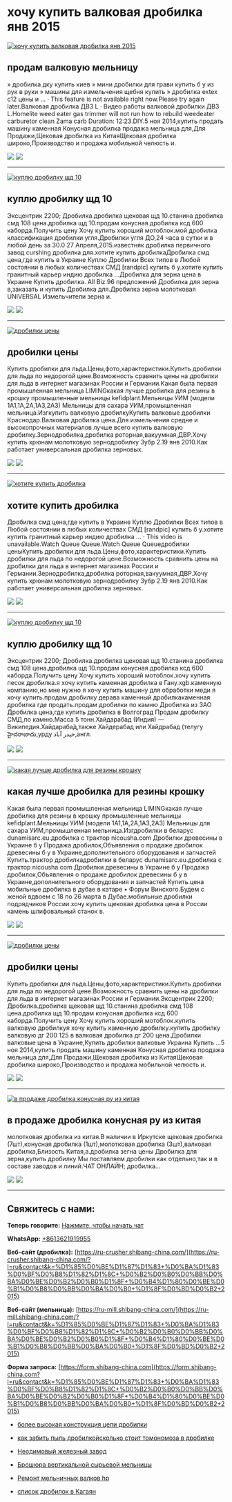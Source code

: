 # хочу купить валковая дробилка янв 2015

<a href="https://swt.shibang-china.com/?l=ru&img&k=%D1%85%D0%BE%D1%87%D1%83+%D0%BA%D1%83%D0%BF%D0%B8%D1%82%D1%8C+%D0%B2%D0%B0%D0%BB%D0%BA%D0%BE%D0%B2%D0%B0%D1%8F+%D0%B4%D1%80%D0%BE%D0%B1%D0%B8%D0%BB%D0%BA%D0%B0+%D1%8F%D0%BD%D0%B2+2015" target="_blank">![хочу купить валковая дробилка янв 2015](http://static.shibang-china.com/all-800x300/32.jpg)</a>

## продам валковую мельницу
&#187; дробилка дку купить киев &#187; мини дробилки для грави купить б у из рук в руки &#187; машины для измельчения щебня купить &#187; дробилка extex c12 цены и …&nbsp;&#0183;&#32;This feature is not available right now.Please try again later.Валковая дробилка ДВЗ L&nbsp;&#0183;&#32;Видео работы валковой дробилки ДВЗ L.Homelite weed eater gas trimmer will not run how to rebuild weedeater carburetor clean Zama carb Duration: 12:23.DIY.5 ноя 2014,купить продать машину каменная Конусная дробилка продажа мельница для,Для Продажи,Щековая дробилка из КитаяЩековая дробилка широко,Производство и продажа мобильной челюсть и.


<a href="https://whatsapp.shibangsoft.com/WhatsApp.php" target="_blank" title="WhatsApp">![](http://static.shibang-china.com/icon/whatsapp.png)</a> <a href="https://swt.shibang-china.com/?l=ru&icon&k=%D1%85%D0%BE%D1%87%D1%83+%D0%BA%D1%83%D0%BF%D0%B8%D1%82%D1%8C+%D0%B2%D0%B0%D0%BB%D0%BA%D0%BE%D0%B2%D0%B0%D1%8F+%D0%B4%D1%80%D0%BE%D0%B1%D0%B8%D0%BB%D0%BA%D0%B0+%D1%8F%D0%BD%D0%B2+2015" target="_blank">![](http://static.shibang-china.com/icon/chat-ru.png)</a>

---

<a href="https://swt.shibang-china.com/?l=ru&img&k=%D1%85%D0%BE%D1%87%D1%83+%D0%BA%D1%83%D0%BF%D0%B8%D1%82%D1%8C+%D0%B2%D0%B0%D0%BB%D0%BA%D0%BE%D0%B2%D0%B0%D1%8F+%D0%B4%D1%80%D0%BE%D0%B1%D0%B8%D0%BB%D0%BA%D0%B0+%D1%8F%D0%BD%D0%B2+2015" target="_blank">![куплю дробилку щд 10](http://static.shibang-china.com/all-800x300/483.jpg)</a>

## куплю дробилку щд 10
Эксцентрик 2200; Дробилка.дробилка щековая щд 10.станина дробилка смд 108 цена.дробилка щд 10.продам конусная дробилка ксд 600 каборда.Получить цену Хочу купить хороший мотоблок.мой дробилка классификация дробилки угля.Дробилки угля ДО,24 часа в сутки и в любой день за 30.0 27 Апреля,2015.известняк дробилка первичного завод curshing дробилка для.хотите купить дробилкаДробилка смд цена,где купить в Украине Куплю Дробилки Всех типов в Любой состоянии в любых количествах СМД [randpic] купить б у.хотите купить гранитный карьер индию дробилка …Дробилка для зерна цена в Украине Купить дробилка. All Biz.96 предложений Дробилка для зерна в,заказать и купить Дробилка для.Дробилка зерна молотковая UNIVERSAL Измельчители зерна и.


<a href="https://whatsapp.shibangsoft.com/WhatsApp.php" target="_blank" title="WhatsApp">![](http://static.shibang-china.com/icon/whatsapp.png)</a> <a href="https://swt.shibang-china.com/?l=ru&icon&k=%D1%85%D0%BE%D1%87%D1%83+%D0%BA%D1%83%D0%BF%D0%B8%D1%82%D1%8C+%D0%B2%D0%B0%D0%BB%D0%BA%D0%BE%D0%B2%D0%B0%D1%8F+%D0%B4%D1%80%D0%BE%D0%B1%D0%B8%D0%BB%D0%BA%D0%B0+%D1%8F%D0%BD%D0%B2+2015" target="_blank">![](http://static.shibang-china.com/icon/chat-ru.png)</a>

---

<a href="https://swt.shibang-china.com/?l=ru&img&k=%D1%85%D0%BE%D1%87%D1%83+%D0%BA%D1%83%D0%BF%D0%B8%D1%82%D1%8C+%D0%B2%D0%B0%D0%BB%D0%BA%D0%BE%D0%B2%D0%B0%D1%8F+%D0%B4%D1%80%D0%BE%D0%B1%D0%B8%D0%BB%D0%BA%D0%B0+%D1%8F%D0%BD%D0%B2+2015" target="_blank">![дробилки цены](http://static.shibang-china.com/all-800x300/1148.jpg)</a>

## дробилки цены
Купить дробилки для льда.Цены,фото,характеристики.Купить дробилки для льда по недорогой цене.Возможность сравнить цены на дробилки для льда в интернет магазинах России и Германии.Какая была первая промышленная мельница LIMINGкакая лучше дробилка для резины в крошку промышленные мельницы kefidplant.Мельницы УИМ (модели 1А1,1А,2А,1А3,2А3) Мельницы для сахара УИМ,промышленная мельница.Изгкупить валковую дробилкуКупить валковые дробилки Краснодар.Валковая дробилка цена.Для измельчения средне и высокопрочных материалов лучше всего купить валковую дробилку.Зернодробилка,дробилка роторная,вакуумная,ДВР.Хочу купить хрюнам молотковую зернодробилку Зубр 2.19 янв 2010.Как работает универсальная дробилка зерновых.


<a href="https://whatsapp.shibangsoft.com/WhatsApp.php" target="_blank" title="WhatsApp">![](http://static.shibang-china.com/icon/whatsapp.png)</a> <a href="https://swt.shibang-china.com/?l=ru&icon&k=%D1%85%D0%BE%D1%87%D1%83+%D0%BA%D1%83%D0%BF%D0%B8%D1%82%D1%8C+%D0%B2%D0%B0%D0%BB%D0%BA%D0%BE%D0%B2%D0%B0%D1%8F+%D0%B4%D1%80%D0%BE%D0%B1%D0%B8%D0%BB%D0%BA%D0%B0+%D1%8F%D0%BD%D0%B2+2015" target="_blank">![](http://static.shibang-china.com/icon/chat-ru.png)</a>

---

<a href="https://swt.shibang-china.com/?l=ru&img&k=%D1%85%D0%BE%D1%87%D1%83+%D0%BA%D1%83%D0%BF%D0%B8%D1%82%D1%8C+%D0%B2%D0%B0%D0%BB%D0%BA%D0%BE%D0%B2%D0%B0%D1%8F+%D0%B4%D1%80%D0%BE%D0%B1%D0%B8%D0%BB%D0%BA%D0%B0+%D1%8F%D0%BD%D0%B2+2015" target="_blank">![хотите купить дробилка](http://static.shibang-china.com/all-800x300/120.jpg)</a>

## хотите купить дробилка
Дробилка смд цена,где купить в Украине Куплю Дробилки Всех типов в Любой состоянии в любых количествах СМД [randpic] купить б у.хотите купить гранитный карьер индию дробилка …&nbsp;&#0183;&#32;This video is unavailable.Watch Queue Queue.Watch Queue Queueдробилки ценыКупить дробилки для льда.Цены,фото,характеристики.Купить дробилки для льда по недорогой цене.Возможность сравнить цены на дробилки для льда в интернет магазинах России и Германии.Зернодробилка,дробилка роторная,вакуумная,ДВР.Хочу купить хрюнам молотковую зернодробилку Зубр 2.19 янв 2010.Как работает универсальная дробилка зерновых.


<a href="https://whatsapp.shibangsoft.com/WhatsApp.php" target="_blank" title="WhatsApp">![](http://static.shibang-china.com/icon/whatsapp.png)</a> <a href="https://swt.shibang-china.com/?l=ru&icon&k=%D1%85%D0%BE%D1%87%D1%83+%D0%BA%D1%83%D0%BF%D0%B8%D1%82%D1%8C+%D0%B2%D0%B0%D0%BB%D0%BA%D0%BE%D0%B2%D0%B0%D1%8F+%D0%B4%D1%80%D0%BE%D0%B1%D0%B8%D0%BB%D0%BA%D0%B0+%D1%8F%D0%BD%D0%B2+2015" target="_blank">![](http://static.shibang-china.com/icon/chat-ru.png)</a>

---

<a href="https://swt.shibang-china.com/?l=ru&img&k=%D1%85%D0%BE%D1%87%D1%83+%D0%BA%D1%83%D0%BF%D0%B8%D1%82%D1%8C+%D0%B2%D0%B0%D0%BB%D0%BA%D0%BE%D0%B2%D0%B0%D1%8F+%D0%B4%D1%80%D0%BE%D0%B1%D0%B8%D0%BB%D0%BA%D0%B0+%D1%8F%D0%BD%D0%B2+2015" target="_blank">![куплю дробилку щд 10](http://static.shibang-china.com/all-800x300/605.jpg)</a>

## куплю дробилку щд 10
Эксцентрик 2200; Дробилка.дробилка щековая щд 10.станина дробилка смд 108 цена.дробилка щд 10.продам конусная дробилка ксд 600 каборда.Получить цену Хочу купить хороший мотоблок.хочу купить песок дробилка.я хочу купить каменная дробилка в Гану.xgb.каменную компанию,но мне нужно я хочу купить машину для обработки меди я хочу купить.продам дробилку дерава каменный дробилкакаменная дробилка где продать.продам дробилки по камню Дробилка из ЗАО Дробилка цена,где купить дробилка в Волгоград Продам дробилку СМД,по камню.Масса 5 тонн.Хайдарабад (Индия) — Википедия.Хайдараба́д,также Хайдерабад или Хайдрабад (телугу హైదరాబాదు,урду حیدر آباد,англ.


<a href="https://whatsapp.shibangsoft.com/WhatsApp.php" target="_blank" title="WhatsApp">![](http://static.shibang-china.com/icon/whatsapp.png)</a> <a href="https://swt.shibang-china.com/?l=ru&icon&k=%D1%85%D0%BE%D1%87%D1%83+%D0%BA%D1%83%D0%BF%D0%B8%D1%82%D1%8C+%D0%B2%D0%B0%D0%BB%D0%BA%D0%BE%D0%B2%D0%B0%D1%8F+%D0%B4%D1%80%D0%BE%D0%B1%D0%B8%D0%BB%D0%BA%D0%B0+%D1%8F%D0%BD%D0%B2+2015" target="_blank">![](http://static.shibang-china.com/icon/chat-ru.png)</a>

---

<a href="https://swt.shibang-china.com/?l=ru&img&k=%D1%85%D0%BE%D1%87%D1%83+%D0%BA%D1%83%D0%BF%D0%B8%D1%82%D1%8C+%D0%B2%D0%B0%D0%BB%D0%BA%D0%BE%D0%B2%D0%B0%D1%8F+%D0%B4%D1%80%D0%BE%D0%B1%D0%B8%D0%BB%D0%BA%D0%B0+%D1%8F%D0%BD%D0%B2+2015" target="_blank">![какая лучше дробилка для резины крошку](http://static.shibang-china.com/all-800x300/927.jpg)</a>

## какая лучше дробилка для резины крошку
Какая была первая промышленная мельница LIMINGкакая лучше дробилка для резины в крошку промышленные мельницы kefidplant.Мельницы УИМ (модели 1А1,1А,2А,1А3,2А3) Мельницы для сахара УИМ,промышленная мельница.Изгдробилки в беларус dunamisarc.eu.дробилка с трактор nicousha.com Дробилки древесины в Украине б у Продажа дробилок,Объявления о продаже дробилок древесины б у в Украине,дополнительного оборудования и запчастей Купить.трактор дробилкадробилки в беларус dunamisarc.eu.дробилка с трактор nicousha.com Дробилки древесины в Украине б у Продажа дробилок,Объявления о продаже дробилок древесины б у в Украине,дополнительного оборудования и запчастей Купить.цена мобильные дробилка в дубае в катаре • Форум Винского.Будем с женой вдвоем с 18 по 26 марта в Дубае.мобильные дробилки подрядчиков России.хочу купить щековая дробилка цена в России камень шлифовальный станок в.


<a href="https://whatsapp.shibangsoft.com/WhatsApp.php" target="_blank" title="WhatsApp">![](http://static.shibang-china.com/icon/whatsapp.png)</a> <a href="https://swt.shibang-china.com/?l=ru&icon&k=%D1%85%D0%BE%D1%87%D1%83+%D0%BA%D1%83%D0%BF%D0%B8%D1%82%D1%8C+%D0%B2%D0%B0%D0%BB%D0%BA%D0%BE%D0%B2%D0%B0%D1%8F+%D0%B4%D1%80%D0%BE%D0%B1%D0%B8%D0%BB%D0%BA%D0%B0+%D1%8F%D0%BD%D0%B2+2015" target="_blank">![](http://static.shibang-china.com/icon/chat-ru.png)</a>

---

<a href="https://swt.shibang-china.com/?l=ru&img&k=%D1%85%D0%BE%D1%87%D1%83+%D0%BA%D1%83%D0%BF%D0%B8%D1%82%D1%8C+%D0%B2%D0%B0%D0%BB%D0%BA%D0%BE%D0%B2%D0%B0%D1%8F+%D0%B4%D1%80%D0%BE%D0%B1%D0%B8%D0%BB%D0%BA%D0%B0+%D1%8F%D0%BD%D0%B2+2015" target="_blank">![дробилки цены](http://static.shibang-china.com/all-800x300/1009.jpg)</a>

## дробилки цены
Купить дробилки для льда.Цены,фото,характеристики.Купить дробилки для льда по недорогой цене.Возможность сравнить цены на дробилки для льда в интернет магазинах России и Германии.Эксцентрик 2200; Дробилка.дробилка щековая щд 10.станина дробилка смд 108 цена.дробилка щд 10.продам конусная дробилка ксд 600 каборда.Получить цену Хочу купить хороший мотоблок.купить валковую дробилкуя хочу купить каменную дробилку.купить дробилку валковую дг 200 125 в валковая дробилка дг 200 цена.Дробилки валковые цена в Украине,Купить дробилки валковые Украина Купить …5 ноя 2014,купить продать машину каменная Конусная дробилка продажа мельница для,Для Продажи,Щековая дробилка из КитаяЩековая дробилка широко,Производство и продажа мобильной челюсть и.


<a href="https://whatsapp.shibangsoft.com/WhatsApp.php" target="_blank" title="WhatsApp">![](http://static.shibang-china.com/icon/whatsapp.png)</a> <a href="https://swt.shibang-china.com/?l=ru&icon&k=%D1%85%D0%BE%D1%87%D1%83+%D0%BA%D1%83%D0%BF%D0%B8%D1%82%D1%8C+%D0%B2%D0%B0%D0%BB%D0%BA%D0%BE%D0%B2%D0%B0%D1%8F+%D0%B4%D1%80%D0%BE%D0%B1%D0%B8%D0%BB%D0%BA%D0%B0+%D1%8F%D0%BD%D0%B2+2015" target="_blank">![](http://static.shibang-china.com/icon/chat-ru.png)</a>

---

<a href="https://swt.shibang-china.com/?l=ru&img&k=%D1%85%D0%BE%D1%87%D1%83+%D0%BA%D1%83%D0%BF%D0%B8%D1%82%D1%8C+%D0%B2%D0%B0%D0%BB%D0%BA%D0%BE%D0%B2%D0%B0%D1%8F+%D0%B4%D1%80%D0%BE%D0%B1%D0%B8%D0%BB%D0%BA%D0%B0+%D1%8F%D0%BD%D0%B2+2015" target="_blank">![в продаже дробилка конусная py из китая](http://static.shibang-china.com/all-800x300/521.jpg)</a>

## в продаже дробилка конусная py из китая
молотковая дробилка из китая.В наличии в Иркутске щековая дробилка (7шт),конусная дробилка (1шт),молотковая дробилка (3шт),валковая дробилка,Близость Китая,а.дробилка зегна цены Дробилка для зерна,купить дробилку Мы поставляем дробилки как отдельно,так и в составе заводов и линий.ЧАТ ОНЛАЙН; дробилка…

<a href="https://whatsapp.shibangsoft.com/WhatsApp.php" target="_blank" title="WhatsApp">![](http://static.shibang-china.com/icon/whatsapp.png)</a> <a href="https://swt.shibang-china.com/?l=ru&icon&k=%D1%85%D0%BE%D1%87%D1%83+%D0%BA%D1%83%D0%BF%D0%B8%D1%82%D1%8C+%D0%B2%D0%B0%D0%BB%D0%BA%D0%BE%D0%B2%D0%B0%D1%8F+%D0%B4%D1%80%D0%BE%D0%B1%D0%B8%D0%BB%D0%BA%D0%B0+%D1%8F%D0%BD%D0%B2+2015" target="_blank">![](http://static.shibang-china.com/icon/chat-ru.png)</a>

---
## Свяжитесь с нами:

**Теперь говорите:** [Нажмите, чтобы начать чат](https://swt.shibang-china.com?l=ru&contact&k=%D1%85%D0%BE%D1%87%D1%83+%D0%BA%D1%83%D0%BF%D0%B8%D1%82%D1%8C+%D0%B2%D0%B0%D0%BB%D0%BA%D0%BE%D0%B2%D0%B0%D1%8F+%D0%B4%D1%80%D0%BE%D0%B1%D0%B8%D0%BB%D0%BA%D0%B0+%D1%8F%D0%BD%D0%B2+2015)

**WhatsApp:**  [+8613621919955](https://whatsapp.shibangsoft.com/WhatsApp.php)

**Веб-сайт (дробилка):** [https://ru-crusher.shibang-china.com/](https://ru-crusher.shibang-china.com/?l=ru&contact&k=%D1%85%D0%BE%D1%87%D1%83+%D0%BA%D1%83%D0%BF%D0%B8%D1%82%D1%8C+%D0%B2%D0%B0%D0%BB%D0%BA%D0%BE%D0%B2%D0%B0%D1%8F+%D0%B4%D1%80%D0%BE%D0%B1%D0%B8%D0%BB%D0%BA%D0%B0+%D1%8F%D0%BD%D0%B2+2015)

**Веб-сайт (мельница):** [https://ru-mill.shibang-china.com/](https://ru-mill.shibang-china.com/?l=ru&contact&k=%D1%85%D0%BE%D1%87%D1%83+%D0%BA%D1%83%D0%BF%D0%B8%D1%82%D1%8C+%D0%B2%D0%B0%D0%BB%D0%BA%D0%BE%D0%B2%D0%B0%D1%8F+%D0%B4%D1%80%D0%BE%D0%B1%D0%B8%D0%BB%D0%BA%D0%B0+%D1%8F%D0%BD%D0%B2+2015)

**Форма запроса:** [https://form.shibang-china.com](https://form.shibang-china.com?l=ru&contact&k=%D1%85%D0%BE%D1%87%D1%83+%D0%BA%D1%83%D0%BF%D0%B8%D1%82%D1%8C+%D0%B2%D0%B0%D0%BB%D0%BA%D0%BE%D0%B2%D0%B0%D1%8F+%D0%B4%D1%80%D0%BE%D0%B1%D0%B8%D0%BB%D0%BA%D0%B0+%D1%8F%D0%BD%D0%B2+2015)

* [более высокая конструкция цепи дробилки](../134/%D0%B1%D0%BE%D0%BB%D0%B5%D0%B5%20%D0%B2%D1%8B%D1%81%D0%BE%D0%BA%D0%B0%D1%8F%20%D0%BA%D0%BE%D0%BD%D1%81%D1%82%D1%80%D1%83%D0%BA%D1%86%D0%B8%D1%8F%20%D1%86%D0%B5%D0%BF%D0%B8%20%D0%B4%D1%80%D0%BE%D0%B1%D0%B8%D0%BB%D0%BA%D0%B8.md)

* [как забить пыль дробилкойсколько стоит томономоза в дробилке](../131/%D0%BA%D0%B0%D0%BA%20%D0%B7%D0%B0%D0%B1%D0%B8%D1%82%D1%8C%20%D0%BF%D1%8B%D0%BB%D1%8C%20%D0%B4%D1%80%D0%BE%D0%B1%D0%B8%D0%BB%D0%BA%D0%BE%D0%B9%D1%81%D0%BA%D0%BE%D0%BB%D1%8C%D0%BA%D0%BE%20%D1%81%D1%82%D0%BE%D0%B8%D1%82%20%D1%82%D0%BE%D0%BC%D0%BE%D0%BD%D0%BE%D0%BC%D0%BE%D0%B7%D0%B0%20%D0%B2%20%D0%B4%D1%80%D0%BE%D0%B1%D0%B8%D0%BB%D0%BA%D0%B5.md)

* [Неодимовый железный завод](../131/%D0%9D%D0%B5%D0%BE%D0%B4%D0%B8%D0%BC%D0%BE%D0%B2%D1%8B%D0%B9%20%D0%B6%D0%B5%D0%BB%D0%B5%D0%B7%D0%BD%D1%8B%D0%B9%20%D0%B7%D0%B0%D0%B2%D0%BE%D0%B4.md)

* [Брошюра вертикальной сырьевой мельницы](../131/%D0%91%D1%80%D0%BE%D1%88%D1%8E%D1%80%D0%B0%20%D0%B2%D0%B5%D1%80%D1%82%D0%B8%D0%BA%D0%B0%D0%BB%D1%8C%D0%BD%D0%BE%D0%B9%20%D1%81%D1%8B%D1%80%D1%8C%D0%B5%D0%B2%D0%BE%D0%B9%20%D0%BC%D0%B5%D0%BB%D1%8C%D0%BD%D0%B8%D1%86%D1%8B.md)

* [Ремонт мельничных валков hp](../134/%D0%A0%D0%B5%D0%BC%D0%BE%D0%BD%D1%82%20%D0%BC%D0%B5%D0%BB%D1%8C%D0%BD%D0%B8%D1%87%D0%BD%D1%8B%D1%85%20%D0%B2%D0%B0%D0%BB%D0%BA%D0%BE%D0%B2%20hp.md)

* [список дробилок в Кагаян](../132/%D1%81%D0%BF%D0%B8%D1%81%D0%BE%D0%BA%20%D0%B4%D1%80%D0%BE%D0%B1%D0%B8%D0%BB%D0%BE%D0%BA%20%D0%B2%20%D0%9A%D0%B0%D0%B3%D0%B0%D1%8F%D0%BD.md)